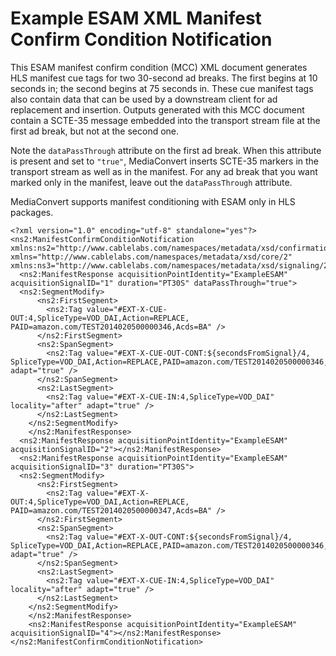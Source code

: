 # Example ESAM XML Manifest Confirm Condition Notification<a name="example-esam-xml-manifest-conditioning"></a>

This ESAM manifest confirm condition \(MCC\) XML document generates HLS manifest cue tags for two 30\-second ad breaks\. The first begins at 10 seconds in; the second begins at 75 seconds in\. These cue manifest tags also contain data that can be used by a downstream client for ad replacement and insertion\. Outputs generated with this MCC document contain a SCTE\-35 message embedded into the transport stream file at the first ad break, but not at the second one\.

Note the `dataPassThrough` attribute on the first ad break\. When this attribute is present and set to `"true"`, MediaConvert inserts SCTE\-35 markers in the transport stream as well as in the manifest\. For any ad break that you want marked only in the manifest, leave out the `dataPassThrough` attribute\.

MediaConvert supports manifest conditioning with ESAM only in HLS packages\.

```
<?xml version="1.0" encoding="utf-8" standalone="yes"?>
<ns2:ManifestConfirmConditionNotification xmlns:ns2="http://www.cablelabs.com/namespaces/metadata/xsd/confirmation/2" xmlns="http://www.cablelabs.com/namespaces/metadata/xsd/core/2" xmlns:ns3="http://www.cablelabs.com/namespaces/metadata/xsd/signaling/2">
  <ns2:ManifestResponse acquisitionPointIdentity="ExampleESAM" acquisitionSignalID="1" duration="PT30S" dataPassThrough="true"> 
  <ns2:SegmentModify>
      <ns2:FirstSegment>
        <ns2:Tag value="#EXT-X-CUE-OUT:4,SpliceType=VOD_DAI,Action=REPLACE, PAID=amazon.com/TEST2014020500000346,Acds=BA" />
      </ns2:FirstSegment>
      <ns2:SpanSegment>
        <ns2:Tag value="#EXT-X-CUE-OUT-CONT:${secondsFromSignal}/4, SpliceType=VOD_DAI,Action=REPLACE,PAID=amazon.com/TEST2014020500000346,Acds=BA" adapt="true" />
      </ns2:SpanSegment>
      <ns2:LastSegment>
        <ns2:Tag value="#EXT-X-CUE-IN:4,SpliceType=VOD_DAI" locality="after" adapt="true" />
      </ns2:LastSegment>
    </ns2:SegmentModify>
	</ns2:ManifestResponse>
  <ns2:ManifestResponse acquisitionPointIdentity="ExampleESAM" acquisitionSignalID="2"></ns2:ManifestResponse>
  <ns2:ManifestResponse acquisitionPointIdentity="ExampleESAM" acquisitionSignalID="3" duration="PT30S">  
  <ns2:SegmentModify>
      <ns2:FirstSegment>
        <ns2:Tag value="#EXT-X-OUT:4,SpliceType=VOD_DAI,Action=REPLACE, PAID=amazon.com/TEST2014020500000347,Acds=BA" />
      </ns2:FirstSegment>
      <ns2:SpanSegment>
        <ns2:Tag value="#EXT-X-OUT-CONT:${secondsFromSignal}/4, SpliceType=VOD_DAI,Action=REPLACE,PAID=amazon.com/TEST2014020500000346,Acds=BA" adapt="true" />
      </ns2:SpanSegment>
      <ns2:LastSegment>
        <ns2:Tag value="#EXT-X-CUE-IN:4,SpliceType=VOD_DAI" locality="after" adapt="true" />
      </ns2:LastSegment>
    </ns2:SegmentModify>
	</ns2:ManifestResponse>
	<ns2:ManifestResponse acquisitionPointIdentity="ExampleESAM" acquisitionSignalID="4"></ns2:ManifestResponse>
</ns2:ManifestConfirmConditionNotification>
```